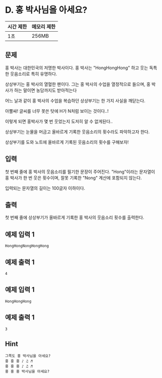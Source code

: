 # D. 홍 박사님을 아세요?

| 시간 제한 | 메모리 제한 |
| --- | --- |
| 1초 | 256MB |

## 문제
홍 박사는 대한민국의 저명한 박사이다. 홍 박사는 "HongHongHong" 하고 웃는 독특한 웃음소리로 특히 유명하다.

상상부기는 홍 박사의 열혈한 팬이다. 그는 홍 박사의 수업을 열정적으로 들으며, 홍 박사가 하는 말이면 농담까지도 받아적는다 

어느 날과 같이 홍 박사의 수업을 복습하던 상상부기는 한 가지 사실을 깨닫는다.

아뿔싸! 글씨를 너무 못쓴 탓에 H가 N처럼 보이는 것이다..! 

이렇게 되면 홍박사가 몇 번 웃었는지 도저히 알 수 없게된다..

상상부기는 눈물을 머금고 올바르게 기록한 웃음소리의 횟수라도 파악하고자 한다.

상상부기를 도와 노트에 올바르게 기록된 웃음소리의 횟수를 구해보자!

## 입력
첫 번째 줄에 홍 박사의 웃음소리를 필기한 문장이 주어진다. "Hong"이라는 문자열이 홍 박사가 한 번 웃은 횟수이며, 잘못 기록한 "Nong" 계산에 포함되지 않는다.

입력되는 문자열의 길이는 100글자 이하이다.

## 출력
첫 번째 줄에 상상부기가 올바르게 기록한 홍 박사의 웃음소리 횟수를 출력한다.


## 예제 입력 1

```
HongHongNongHongHong
```

## 예제 출력 1

```
4
```

## 예제 입력 1

```
HongHongHong
```

## 예제 출력 1

```
3
```

## Hint

```
그쪽도 홍 박사님을 아세요?
홍 홍 홍 ♪ ♫ ♬
홍 홍 홍 ♪ ♫ ♬
홍 홍 홍 박사님을 아세요?
```
